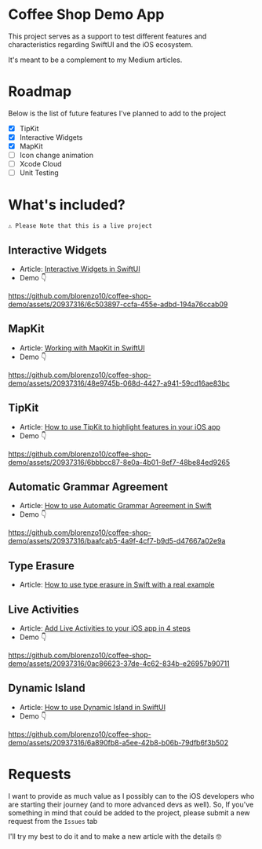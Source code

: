 # Coffee Shop Demo App
This project serves as a support to test different features and characteristics regarding SwiftUI and the iOS ecosystem. 

It's meant to be a complement to my Medium articles.

# Roadmap
Below is the list of future features I've planned to add to the project
- [x] TipKit
- [x] Interactive Widgets
- [x] MapKit
- [ ] Icon change animation
- [ ] Xcode Cloud
- [ ] Unit Testing

# What's included?
`⚠️ Please Note that this is a live project`

## Interactive Widgets
- Article: [Interactive Widgets in SwiftUI](https://medium.com/@blorenzop/widget-interactivity-331206a5824f)
- Demo 👇

https://github.com/blorenzo10/coffee-shop-demo/assets/20937316/6c503897-ccfa-455e-adbd-194a76ccab09


## MapKit
- Article: [Working with MapKit in SwiftUI](https://medium.com/@blorenzop/mapkit-swiftui-009a0eb1695c)
- Demo 👇

https://github.com/blorenzo10/coffee-shop-demo/assets/20937316/48e9745b-068d-4427-a941-59cd16ae83bc


## TipKit
- Article: [How to use TipKit to highlight features in your iOS app](https://medium.com/@blorenzop/swiftui-and-tipkit-eb7d99657fc8)
- Demo 👇

https://github.com/blorenzo10/coffee-shop-demo/assets/20937316/6bbbcc87-8e0a-4b01-8ef7-48be84ed9265


## Automatic Grammar Agreement
- Article: [How to use Automatic Grammar Agreement in Swift](https://medium.com/@blorenzop/learn-how-to-unleash-the-power-of-automatic-grammar-agreement-in-swift-42f1c9178942)
- Demo 👇

https://github.com/blorenzo10/coffee-shop-demo/assets/20937316/baafcab5-4a9f-4cf7-b9d5-d47667a02e9a


## Type Erasure
- Article: [How to use type erasure in Swift with a real example](https://medium.com/@blorenzop/type-erasure-in-swift-6bdaf7632487)

## Live Activities
- Article: [Add Live Activities to your iOS app in 4 steps](https://medium.com/@blorenzop/live-activities-swift-6e95ee15863e)
- Demo 👇

https://github.com/blorenzo10/coffee-shop-demo/assets/20937316/0ac86623-37de-4c62-834b-e26957b90711





## Dynamic Island
- Article: [How to use Dynamic Island in SwiftUI](https://medium.com/@blorenzop/how-to-use-dynamic-island-in-swiftui-4eaa66c7c301)
- Demo 👇

https://github.com/blorenzo10/coffee-shop-demo/assets/20937316/6a890fb8-a5ee-42b8-b06b-79dfb6f3b502



# Requests
I want to provide as much value as I possibly can to the iOS developers who are starting their journey (and to more advanced devs as well). So, If you've something in mind that could be added to the project, please submit a new request from the `Issues` tab

I'll try my best to do it and to make a new article with the details 🤓
